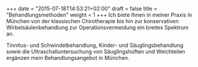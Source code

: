 +++
date = "2015-07-18T14:53:21+02:00"
draft = false
title = "Behandlungsmethoden"
weight = 1
+++
Ich biete Ihnen in meiner Praxis in München von der klassischen Chirotherapie bis hin zur konservativen Wirbelsäulenbehandlung zur Operationsvermeidung ein breites Spektrum an.

Tinnitus- und Schwindelbehandlung, Kinder- und Säuglingsbehandlung sowie die Ultraschalluntersuchung von Säuglingshüften und Weichteilen ergänzen mein Behandlungsangebot in München.
